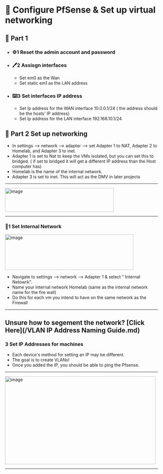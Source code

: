 # 🔐 Configure PfSense & Set up virtual networking 


## 📖 **Part 1**


- ### ⚙️1 Reset the admin account and password 
 
- ### 🖊2 Assisgn interfaces
    - Set em0 as the Wan 
    - Set static em1 as the LAN address 

- ### ⌨️3 Set interfaces IP address 
  - Set Ip address for the WAN interface 10.0.0.1/24 ( the address should be the hosts' IP address)
  - Set Ip address for the LAN interface 192.168.10.1/24

## 📡 **Part 2** Set up networking 
  - In settings --> network --> adapter --> set Adapter 1 to NAT, Adapter 2 to Homelab, and Adapter 3 to inet.
  - Adapter 1 is set to Nat to keep the VMs isolated, but you can set this to bridged. ( if set to bridged it will get a different IP address than the Host computer has) 
  - Homelab is the name of the internal network.
  - Adapter 3 is set to inet. This will act as the DMV in later projects
 ---
    
   <img width="358" height="78" alt="image" src="https://github.com/user-attachments/assets/ea112b83-03d8-4dfc-bdb6-0f3a1f4845ad" />
   
---
### 🧱1 Set Internal Network
<img width="423" height="117" alt="image" src="https://github.com/user-attachments/assets/508c7e47-539a-4930-a634-1752029e8fec" />


  - Navigate to settings --> network --> Adapter 1 & select " Internal Netowrk".
  - Name your internal network Homelab (same as the internal network name for the fire wall)
  - Do this for each vm you intend to have on the same network as the Firewall
---
## Unsure how to segement the network? [Click Here](/VLAN IP Address Naming Guide.md)

 ### 3 Set IP Addresses for machines 
 - Each device's method for setting an IP may be different.
 - The goal is to create VLANs!
 - Once you added the IP, you should be able to ping the Pfsense.
---
  <img width="496" height="289" alt="image" src="https://github.com/user-attachments/assets/445badc9-41ff-4a01-baca-1ad1749dec49" />

---

